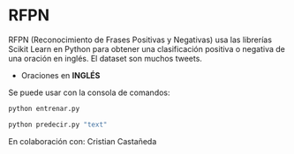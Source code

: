 # RFPN
RFPN (Reconocimiento de Frases Positivas y Negativas) usa las librerías Scikit Learn en Python para obtener una clasificación positiva o negativa de una oración en inglés. El dataset son muchos tweets.

* Oraciones en **INGLÉS**

Se puede usar con la consola de comandos:
```sh
python entrenar.py
```
```sh
python predecir.py "text"
```

En colaboración con: Cristian Castañeda
